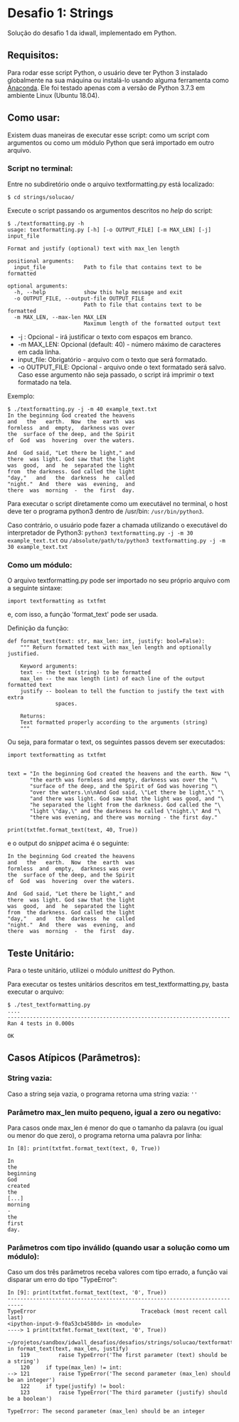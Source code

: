 # Desafio 1: Strings

Solução do desafio 1 da idwall, implementado em Python.

## Requisitos:

Para rodar esse script Python, o usuário deve ter Python 3 instalado globalmente na sua máquina ou instalá-lo usando alguma ferramenta como [Anaconda](https://www.anaconda.com/). Ele foi testado apenas com a versão de Python 3.7.3 em ambiente Linux (Ubuntu 18.04).

## Como usar:

Existem duas maneiras de executar esse script: como um script com argumentos ou como um módulo Python que será importado em outro arquivo.

### Script no terminal:

Entre no subdiretório onde o arquivo textformatting.py está localizado:
```
$ cd strings/solucao/
```

Execute o script passando os argumentos descritos no _help_ do script:
```
$ ./textformatting.py -h
usage: textformatting.py [-h] [-o OUTPUT_FILE] [-m MAX_LEN] [-j] input_file

Format and justify (optional) text with max_len length

positional arguments:
  input_file            Path to file that contains text to be formatted

optional arguments:
  -h, --help            show this help message and exit
  -o OUTPUT_FILE, --output-file OUTPUT_FILE
                        Path to file that contains text to be formatted
  -m MAX_LEN, --max-len MAX_LEN
                        Maximum length of the formatted output text
```

* -j : Opcional - irá justificar o texto com espaços em branco.
* -m MAX_LEN: Opcional (default: 40) - número máximo de caracteres em cada linha.
* input_file: Obrigatório - arquivo com o texto que será formatado.
* -o OUTPUT_FILE: Opcional - arquivo onde o text formatado será salvo. Caso esse argumento não seja passado, o script irá imprimir o text formatado na tela.

Exemplo:
```
$ ./textformatting.py -j -m 40 example_text.txt
In the beginning God created the heavens
and   the   earth.  Now  the  earth  was
formless  and  empty,  darkness was over
the  surface of the deep, and the Spirit
of  God  was  hovering  over the waters.

And  God said, "Let there be light," and
there  was light. God saw that the light
was  good,  and  he  separated the light
from  the darkness. God called the light
"day,"   and   the  darkness  he  called
"night."  And  there  was  evening,  and
there  was  morning  -  the  first  day.

```

Para executar o script diretamente como um executável no terminal, o host deve ter o programa python3 dentro de /usr/bin: ```/usr/bin/python3```. 

Caso contrário, o usuário pode fazer a chamada utilizando o executável do interpretador de Python3: ```python3 textformatting.py -j -m 30 example_text.txt``` ou ```/absolute/path/to/python3 textformatting.py -j -m 30 example_text.txt```

### Como um módulo:
O arquivo textformatting.py pode ser importado no seu próprio arquivo com a seguinte sintaxe:
```
import textformatting as txtfmt
```
e, com isso, a função 'format_text' pode ser usada. 

Definição da função:
```
def format_text(text: str, max_len: int, justify: bool=False):
    """ Return formatted text with max_len length and optionally justified.

    Keyword arguments:
    text -- the text (string) to be formatted
    max_len -- the max length (int) of each line of the output formatted text
    justify -- boolean to tell the function to justify the text with extra
               spaces.

    Returns:
    Text formatted properly according to the arguments (string)
    """
```

Ou seja, para formatar o text, os seguintes passos devem ser executados:
```
import textformatting as txtfmt


text = "In the beginning God created the heavens and the earth. Now "\
       "the earth was formless and empty, darkness was over the "\
       "surface of the deep, and the Spirit of God was hovering "\
       "over the waters.\n\nAnd God said, \"Let there be light,\" "\
       "and there was light. God saw that the light was good, and "\
       "he separated the light from the darkness. God called the "\
       "light \"day,\" and the darkness he called \"night.\" And "\
       "there was evening, and there was morning - the first day."
       
print(txtfmt.format_text(text, 40, True))
```

e o output do _snippet_ acima é o seguinte:

```
In the beginning God created the heavens
and   the   earth.  Now  the  earth  was
formless  and  empty,  darkness was over
the  surface of the deep, and the Spirit
of  God  was  hovering  over the waters.

And  God said, "Let there be light," and
there  was light. God saw that the light
was  good,  and  he  separated the light
from  the darkness. God called the light
"day,"   and   the  darkness  he  called
"night."  And  there  was  evening,  and
there  was  morning  -  the  first  day.
```

## Teste Unitário:

Para o teste unitário, utilizei o módulo _unittest_ do Python.

Para executar os testes unitários descritos em test_textformatting.py, basta executar o arquivo:

```
$ ./test_textformatting.py
....
----------------------------------------------------------------------
Ran 4 tests in 0.000s

OK
```

## Casos Atípicos (Parâmetros):

### String vazia:

Caso a string seja vazia, o programa retorna uma string vazia: ```''```

### Parâmetro max_len muito pequeno, igual a zero ou negativo:

Para casos onde max_len é menor do que o tamanho da palavra (ou igual ou menor do que zero), o programa retorna uma palavra por linha:
```
In [8]: print(txtfmt.format_text(text, 0, True))

In
the
beginning
God
created
the
[...]
morning
-
the
first
day.

```

### Parâmetros com tipo inválido (quando usar a solução como um módulo):

Caso um dos três parâmetros receba valores com tipo errado, a função vai disparar um erro do tipo "TypeError": 
```
In [9]: print(txtfmt.format_text(text, '0', True))                                                                    
---------------------------------------------------------------------------
TypeError                                 Traceback (most recent call last)
<ipython-input-9-f0a53cb4580d> in <module>
----> 1 print(txtfmt.format_text(text, '0', True))

~/projetos/sandbox/idwall_desafios/desafios/strings/solucao/textformatting.py in format_text(text, max_len, justify)
    119         raise TypeError('The first parameter (text) should be a string')
    120     if type(max_len) != int:
--> 121         raise TypeError('The second parameter (max_len) should be an integer')
    122     if type(justify) != bool:
    123         raise TypeError('The third parameter (justify) should be a boolean')

TypeError: The second parameter (max_len) should be an integer
```
